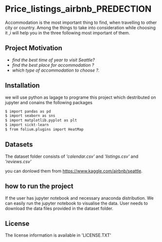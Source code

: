 # Price_listings_airbnb_PREDECTION

Accommodation is the most important thing to find, when travelling to other city or country. Among the things to take into consideration while choosing it ,i will help you in the three following most important of them.

## Project Motivation

* _find the best time of year to visit Seattle?_
* _find the best place for accommodation ?_
* _which type of accommodation to choose ?._

## Installation

we will use python as lagage to programe this project which destributed on jupyter and conains the following packages 
```sh
$ import pandas as pd
$ import seaborn as sns
$ import matplotlib.pyplot as plt
$ import sickt-learn
$ from folium.plugins import HeatMap
```

## Datasets

The dataset folder consists of _'calendar.csv'_ and _'listings.csv'_ and _'reviews.csv'_

you can donlowd them from https://www.kaggle.com/airbnb/seattle.


## how to run  the project

If the user has jupyter notebook and necessary anaconda distribution. We can easily run the jupyter notebook to visualise the data. User needs to download the data files provided in the dataset folder.


## License

The license information is available in 'LICENSE.TXT'
